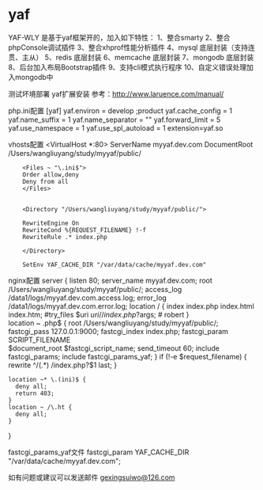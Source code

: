 # yaf
YAF-WLY
是基于yaf框架开的，加入如下特性：
1、整合smarty
2、整合phpConsole调试插件
3、整合xhprof性能分析插件
4、mysql 底层封装（支持连贯、主从）
5、redis 底层封装
6、memcache 底层封装
7、mongodb 底层封装
8、后台加入布局Bootstrap插件
9、支持cli模式执行程序
10、自定义错误处理加入mongodb中

测试坏境部署
yaf扩展安装
参考：http://www.laruence.com/manual/

php.ini配置
[yaf]
yaf.environ = develop
;product
yaf.cache_config = 1
yaf.name_suffix = 1
yaf.name_separator = ""
yaf.forward_limit = 5
yaf.use_namespace = 1
yaf.use_spl_autoload = 1
extension=yaf.so

vhosts配置
<VirtualHost *:80>
        ServerName  myyaf.dev.com
        DocumentRoot  /Users/wangliuyang/study/myyaf/public/

        <Files ~ "\.ini$">
        Order allow,deny
        Deny from all
        </Files>


        <Directory "/Users/wangliuyang/study/myyaf/public/">

        RewriteEngine On
        RewriteCond %{REQUEST_FILENAME} !-f
        RewriteRule .* index.php

        </Directory>

        SetEnv YAF_CACHE_DIR "/var/data/cache/myyaf.dev.com"

</VirtualHost>

nginx配置
server {
    listen 80;
    server_name myyaf.dev.com;
    root /Users/wangliuyang/study/myyaf/public/;
    access_log /data1/logs/myyaf.dev.com.access.log;
    error_log /data1/logs/myyaf.dev.com.error.log;
    location / {
        index index.php index.html index.htm;
        #try_files $uri $uri/ /index.php?$args;  # robert
    }        
    location ~ \.php$ {
        root  /Users/wangliuyang/study/myyaf/public/;
        fastcgi_pass   127.0.0.1:9000;
        fastcgi_index  index.php;
        fastcgi_param  SCRIPT_FILENAME  
        $document_root $fastcgi_script_name;
        send_timeout   60;
        include        fastcgi_params;
        include        fastcgi_params_yaf;
    }
        if (!-e $request_filename) {
                 rewrite ^/(.*) /index.php?$1 last;
         }

    location ~* \.(ini)$ {
      deny all;
      return 403;
    }
    location ~ /\.ht {
      deny all;
    }
}

fastcgi_params_yaf文件
fastcgi_param YAF_CACHE_DIR "/var/data/cache/myyaf.dev.com";

如有问题或建议可以发送邮件 gexingsuiwo@126.com